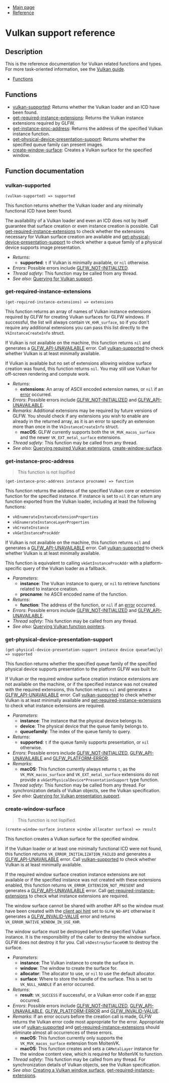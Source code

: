 
* [Main page](https://hectarea1996.github.io/cl-glfw/)
* [Reference](https://hectarea1996.github.io/cl-glfw/reference.html)

# Vulkan support reference

## Description

This is the reference documentation for Vulkan related functions and types. For more task-oriented information, see the [Vulkan guide](https://www.glfw.org/docs/latest/vulkan_guide.html).

* [Functions](https://hectarea1996.github.io/cl-glfw/vulkan.html#functions)

## Functions

* [vulkan-supported](https://hectarea1996.github.io/cl-glfw/vulkan.html#vulkan-supported): Returns whether the Vulkan loader and an ICD have been found.
* [get-required-instance-extensions](https://hectarea1996.github.io/cl-glfw/vulkan.html#get-required-instance-extensions): Returns the Vulkan instance extensions required by GLFW.
* [get-instance-proc-address](https://hectarea1996.github.io/cl-glfw/vulkan.html#get-instance-proc-address): Returns the address of the specified Vulkan instance function. 
* [get-physical-device-presentation-support](https://hectarea1996.github.io/cl-glfw/vulkan.html#get-physical-device-presentation-support): Returns whether the specified queue family can present images.
* [create-window-surface](https://hectarea1996.github.io/cl-glfw/vulkan.html#create-window-surface): Creates a Vulkan surface for the specified window.

## Function documentation

### vulkan-supported

```
(vulkan-supported) => supported
```

This function returns whether the Vulkan loader and any minimally functional ICD have been found.

The availability of a Vulkan loader and even an ICD does not by itself guarantee that surface creation or even instance creation is possible. Call [get-required-instance-extensions](https://hectarea1996.github.io/cl-glfw/vulkan.html#get-required-instance-extensions) to check whether the extensions necessary for Vulkan surface creation are available and [get-physical-device-presentation-support](https://hectarea1996.github.io/cl-glfw/vulkan.html#get-physical-device-presentation-support) to check whether a queue family of a physical device supports image presentation.

* *Returns*:
  * **supported**: `t` if Vulkan is minimally available, or `nil` otherwise.
* *Errors*: Possible errors include [GLFW_NOT-INITIALIZED](https://hectarea1996.github.io/cl-glfw/init-version-error.html#not-initialized).
* *Thread safety*: This function may be called from any thread.
* *See also*: [Querying for Vulkan support](https://www.glfw.org/docs/latest/vulkan_guide.html#vulkan_support).

### get-required-instance-extensions

```
(get-required-instance-extensions) => extensions
```

This function returns an array of names of Vulkan instance extensions required by GLFW for creating Vulkan surfaces for GLFW windows. If successful, the list will always contain `VK_KHR_surface`, so if you don't require any additional extensions you can pass this list directly to the `VkInstanceCreateInfo` struct.

If Vulkan is not available on the machine, this function returns `nil` and generates a [GLFW_API-UNAVAILABLE](https://hectarea1996.github.io/cl-glfw/init-version-error.html#api-unavailable) error. Call [vulkan-supported](https://hectarea1996.github.io/cl-glfw/vulkan.html#vulkan-supported) to check whether Vulkan is at least minimally available.

If Vulkan is available but no set of extensions allowing window surface creation was found, this function returns `nil`. You may still use Vulkan for off-screen rendering and compute work.

* *Returns*:
  * **extensions**: An array of ASCII encoded extension names, or `nil` if an [error](https://www.glfw.org/docs/latest/intro_guide.html#error_handling) occurred.
* *Errors*: Possible errors include [GLFW_NOT-INITIALIZED](https://hectarea1996.github.io/cl-glfw/init-version-error.html#not-initialized) and [GLFW_API-UNAVAILABLE](https://hectarea1996.github.io/cl-glfw/init-version-error.html#api-unavailable).
* *Remarks*: Additional extensions may be required by future versions of GLFW. You should check if any extensions you wish to enable are already in the returned array, as it is an error to specify an extension more than once in the `VkInstanceCreateInfo` struct.
  * **macOS**: GLFW currently supports both the `VK_MVK_macos_surface` and the newer `VK_EXT_metal_surface` extensions.
* *Thread safety*: This function may be called from any thread.
* *See also*: [Querying required Vulkan extensions](https://www.glfw.org/docs/latest/vulkan_guide.html#vulkan_ext), [create-window-surface](https://hectarea1996.github.io/cl-glfw/vulkan.html#create-window-surface).

### get-instance-proc-address

> This function is not lispified

```
(get-instance-proc-address instance procname) => function
```

This function returns the address of the specified Vulkan core or extension function for the specified instance. If instance is set to `nil` it can return any function exported from the Vulkan loader, including at least the following functions:

* `vkEnumerateInstanceExtensionProperties`
* `vkEnumerateInstanceLayerProperties`
* `vkCreateInstance`
* `vkGetInstanceProcAddr`

If Vulkan is not available on the machine, this function returns `nil` and generates a [GLFW_API-UNAVAILABLE](https://hectarea1996.github.io/cl-glfw/init-version-error.html#api-unavailable) error. Call [vulkan-supported](https://hectarea1996.github.io/cl-glfw/vulkan.html#vulkan-supported) to check whether Vulkan is at least minimally available.

This function is equivalent to calling `vkGetInstanceProcAddr` with a platform-specific query of the Vulkan loader as a fallback.

* *Parameters*:
  * **instance**: The Vulkan instance to query, or `nil` to retrieve functions related to instance creation.
  * **procname**: he ASCII encoded name of the function.
* *Returns*: 
  * **function**: The address of the function, or `nil` if an [error](https://www.glfw.org/docs/latest/intro_guide.html#error_handling) occurred.
* *Errors*: Possible errors include [GLFW_NOT-INITIALIZED](https://hectarea1996.github.io/cl-glfw/init-version-error.html#not-initialized) and [GLFW_API-UNAVAILABLE](https://hectarea1996.github.io/cl-glfw/init-version-error.html#api-unavailable).
* *Thread safety*: This function may be called from any thread.
* *See also*: [Querying Vulkan function pointers](https://www.glfw.org/docs/latest/vulkan_guide.html#vulkan_proc).

### get-physical-device-presentation-support

```
(get-physical-device-presentation-support instance device queuefamily) => supported
```

This function returns whether the specified queue family of the specified physical device supports presentation to the platform GLFW was built for.

If Vulkan or the required window surface creation instance extensions are not available on the machine, or if the specified instance was not created with the required extensions, this function returns `nil` and generates a [GLFW_API-UNAVAILABLE](https://hectarea1996.github.io/cl-glfw/init-version-error.html#api-unavailable) error. Call [vulkan-supported](https://hectarea1996.github.io/cl-glfw/vulkan.html#vulkan-supported) to check whether Vulkan is at least minimally available and [get-required-instance-extensions](https://hectarea1996.github.io/cl-glfw/vulkan.html#get-required-instance-extensions) to check what instance extensions are required.

* *Parameters*:
  * **instance**: The instance that the physical device belongs to.
  * **device**: The physical device that the queue family belongs to.
  * **queuefamily**: The index of the queue family to query.
* *Returns*: 
  * **supported**: `t` if the queue family supports presentation, or `nil` otherwise.
* *Errors*: Possible errors include [GLFW_NOT-INITIALIZED](https://hectarea1996.github.io/cl-glfw/init-version-error.html#not-initialized), [GLFW_API-UNAVAILABLE](https://hectarea1996.github.io/cl-glfw/init-version-error.html#api-unavailable) and [GLFW_PLATFORM-ERROR](https://hectarea1996.github.io/cl-glfw/init-version-error.html#platform-error).
* *Remarks*: 
  * **macOS**: This function currently always returns `t`, as the `VK_MVK_macos_surface` and `VK_EXT_metal_surface` extensions do not provide a `vkGetPhysicalDevice*PresentationSupport` type function.
* *Thread safety*: This function may be called from any thread. For synchronization details of Vulkan objects, see the Vulkan specification.
* *See also*: [Querying for Vulkan presentation support](https://www.glfw.org/docs/latest/vulkan_guide.html#vulkan_present).

### create-window-surface

> This function is not lispified.

```
(create-window-surface instance window allocator surface) => result
```

This function creates a Vulkan surface for the specified window.

If the Vulkan loader or at least one minimally functional ICD were not found, this function returns `VK_ERROR_INITIALIZATION_FAILED` and generates a [GLFW_API-UNAVAILABLE](https://hectarea1996.github.io/cl-glfw/init-version-error.html#api-unavailable) error. Call [vulkan-supported](https://hectarea1996.github.io/cl-glfw/vulkan.html#vulkan-supported) to check whether Vulkan is at least minimally available.

If the required window surface creation instance extensions are not available or if the specified instance was not created with these extensions enabled, this function returns `VK_ERROR_EXTENSION_NOT_PRESENT` and generates a [GLFW_API-UNAVAILABLE](https://hectarea1996.github.io/cl-glfw/init-version-error.html#api-unavailable) error. Call [get-required-instance-extensions](https://hectarea1996.github.io/cl-glfw/vulkan.html#get-required-instance-extensions) to check what instance extensions are required.

The window surface cannot be shared with another API so the window must have been created with the [client api hint](https://www.glfw.org/docs/latest/window_guide.html#GLFW_CLIENT_API_attrib) set to `GLFW_NO-API` otherwise it generates a [GLFW_INVALID-VALUE](https://hectarea1996.github.io/cl-glfw/init-version-error.html#invalid-value) error and returns `VK_ERROR_NATIVE_WINDOW_IN_USE_KHR`.

The window surface must be destroyed before the specified Vulkan instance. It is the responsibility of the caller to destroy the window surface. GLFW does not destroy it for you. Call `vkDestroySurfaceKHR` to destroy the surface.

* *Parameters*:
  * **instance**: The Vulkan instance to create the surface in.
  * **window**: The window to create the surface for.
  * **allocator**: The allocator to use, or `nil` to use the default allocator.
  * **surface**: Where to store the handle of the surface. This is set to `VK_NULL_HANDLE` if an error occurred.
* *Returns*:
  * **result**: `VK_SUCCESS` if successful, or a Vulkan error code if an [error](https://www.glfw.org/docs/latest/intro_guide.html#error_handling) occurred.
* *Errors*: Possible errors include [GLFW_NOT-INITIALIZED](https://hectarea1996.github.io/cl-glfw/init-version-error.html#not-initialized), [GLFW_API-UNAVAILABLE](https://hectarea1996.github.io/cl-glfw/init-version-error.html#api-unavailable), [GLFW_PLATFORM-ERROR](https://hectarea1996.github.io/cl-glfw/init-version-error.html#platform-error) and [GLFW_INVALID-VALUE](https://hectarea1996.github.io/cl-glfw/init-version-error.html#invalid-value).
* *Remarks*: If an error occurs before the creation call is made, GLFW returns the Vulkan error code most appropriate for the error. Appropriate use of [vulkan-supported](https://hectarea1996.github.io/cl-glfw/vulkan.html#vulkan-supported) and [get-required-instance-extensions](https://hectarea1996.github.io/cl-glfw/vulkan.html#get-required-instance-extensions) should eliminate almost all occurrences of these errors.
  * **macOS**: This function currently only supports the `VK_MVK_macos_surface` extension from MoltenVK.
  * **macOS**: This function creates and sets a `CAMetalLayer` instance for the window content view, which is required for MoltenVK to function.
* *Thread safety*: This function may be called from any thread. For synchronization details of Vulkan objects, see the Vulkan specification.
* *See also*: [Creating a Vulkan window surface](https://www.glfw.org/docs/latest/vulkan_guide.html#vulkan_surface), [get-required-instance-extensions](https://hectarea1996.github.io/cl-glfw/vulkan.html#get-required-instance-extensions).
